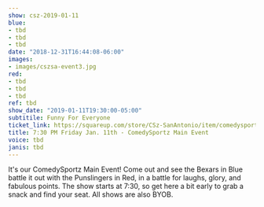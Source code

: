 ```yaml
---
show: csz-2019-01-11
blue:
- tbd
- tbd
- tbd
date: "2018-12-31T16:44:08-06:00"
images:
- images/cszsa-event3.jpg
red:
- tbd
- tbd
- tbd
ref: tbd
show_date: "2019-01-11T19:30:00-05:00"
subtitile: Funny For Everyone
ticket_link: https://squareup.com/store/CSz-SanAntonio/item/comedysportz-friday-night-20
title: 7:30 PM Friday Jan. 11th - ComedySportz Main Event
voice: tbd
janis: tbd
---
```


It's our ComedySportz Main Event! Come out and see the Bexars in Blue battle it out with the Punslingers in Red, in a battle for laughs, glory, and fabulous points. The show starts at 7:30, so get here a bit early to grab a snack and find your seat. All shows are also BYOB.
